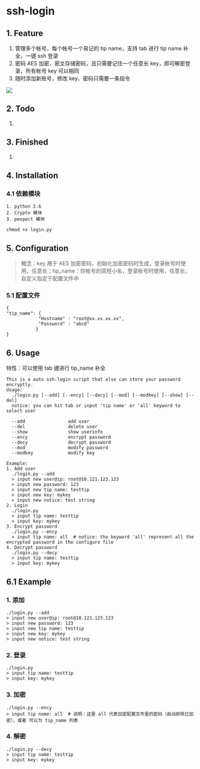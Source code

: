 # ssh-login

## 1. Feature

1. 管理多个帐号，每个帐号一个易记的 tip name，支持 tab 进行 tip name 补全，一键 ssh 登录
2. 密码 AES 加密，密文存储密码，且只需要记住一个任意长 key，即可解密登录，所有帐号 key 可以相同
3. 随时添加新账号，修改 key、密码只需要一条指令

![](https://github.com/cposture/ssh-login/blob/master/pic/demo.png)

## 2. Todo

1.

## 3. Finished

1.

## 4. Installation

### 4.1 依赖模块

```
1. python 2.6
2. Crypto 模块
3. pexpect 模块
```

```
chmod +x login.py
```

## 5. Configuration

> 概念：key 用于 AES 加密密码，初始化加密密码时生成，登录帐号时使用，任意长；tip_name：你帐号的简短小名，登录帐号时使用，任意长，自定义指定于配置文件中

### 5.1 配置文件

```
{
"tip_name": {
            "Hostname" : "root@xx.xx.xx.xx",
            "Password" : "abcd"
           }
}
```

## 6. Usage

特性：可以使用 tab 键进行 tip_name 补全

```
This is a auto ssh-login script that also can store your password encryptly.
Usage:
  ./login.py [--add] [--ency] [--decy] [--mod] [--modkey] [--show] [--del]
  notice: you can hit tab or input 'tip name' or 'all' keyword to select user

  --add                add user
  --del                delete user
  --show               show userinfo
  --ency               encrypt password
  --decy               decrypt password
  --mod                modify password
  --modkey             modify key

Example:
1. Add user
  ./login.py --add
  > input new user@ip: root@10.121.123.123
  > input new password: 123
  > input new tip name: testtip
  > input new key: mykey
  > input new notice: test string
2. Login
  ./login.py
  > input tip name: testtip
  > input key: mykey
3. Encrypt password
  ./login.py --ency
  > input tip name: all  # notice: the keyword 'all' represent all the encrypted password in the configure file
4. Decrypt password
  ./login.py --decy
  > input tip name: testtip
  > input key: mykey
```

## 6.1 Example

### 1. 添加

```
./login.py --add
> input new user@ip: root@10.121.123.123
> input new password: 123
> input new tip name: testtip
> input new key: mykey
> input new notice: test string
```

### 2. 登录

```
./login.py
> input tip name: testtip
> input key: mykey
```

### 3. 加密

```
./login.py --ency
> input tip name: all  # 说明：这里 all 代表加密配置文件里的密码（自动排除已加密），或者 可以为 tip_name 列表
```

### 4. 解密

```
./login.py --decy
> input tip name: testtip
> input key: mykey
```

